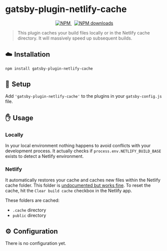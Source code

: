# gatsby-plugin-netlify-cache

<p align="center">
  <a href="https://www.npmjs.com/package/gatsby-plugin-netlify-cache">
    <img src="https://img.shields.io/npm/v/gatsby-plugin-netlify-cache.svg" alt="NPM">
  </a>
  &nbsp;
  <a href="http://npm-stat.com/charts.html?package=gatsby-plugin-netlify-cache">
    <img src="https://img.shields.io/npm/dm/gatsby-plugin-netlify-cache.svg" alt="NPM downloads">
  </a>
</p>

> This plugin caches your build files locally or in the Netlify cache directory. It will massively speed up subsequent builds.

## ☁️ Installation

```sh
npm install gatsby-plugin-netlify-cache
```

## 🛫 Setup

Add `'gatsby-plugin-netlify-cache'` to the plugins in your `gatsby-config.js` file.

## ✋ Usage

### Locally

In your local environment nothing happens to avoid conflicts with your development process. It actually checks if `process.env.NETLIFY_BUILD_BASE` exists to detect a Netlify environment.

### Netlify

It automatically restores your cache and caches new files within the Netlify cache folder. This folder is [undocumented but works fine](https://www.contentful.com/blog/2018/05/17/faster-static-site-builds-part-one-process-only-what-you-need/#caching-for-the-win). To reset the cache, hit the `Clear build cache` checkbox in the Netlify app.

These folders are cached:

* `.cache` directory
* `public` directory

## ⚙️ Configuration

There is no configuration yet.
